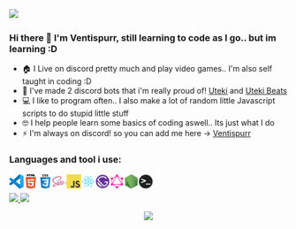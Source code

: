 <img src="https://discord.c99.nl/widget/theme-4/429013973501870100.png">


### Hi there 👋 I'm Ventispurr, still learning to code as I go.. but im learning :D

- 🏠 I Live on discord pretty much and play video games.. I'm also self taught in coding :D
- 🤖 I've made 2 discord bots that i'm really proud of! [Uteki](https://its.ventispurr.xyz/Uteki) and [Uteki Beats](https://its.ventispurr.xyz/UtekiBeats)
- 💻 I like to program often.. I also make a lot of random little Javascript scripts to do stupid little stuff
- 🤓 I help people learn some basics of coding aswell.. Its just what I do
- ⚡ I'm always on discord! so you can add me here -> [Ventispurr](https://discord.gg/cB49pkWjGZ)

### Languages and tool i use:

[<img align="left" alt="Visual Studio Code" width="26px" src="https://raw.githubusercontent.com/github/explore/80688e429a7d4ef2fca1e82350fe8e3517d3494d/topics/visual-studio-code/visual-studio-code.png" />][webdevplaylist]
[<img align="left" alt="HTML5" width="26px" src="https://raw.githubusercontent.com/github/explore/80688e429a7d4ef2fca1e82350fe8e3517d3494d/topics/html/html.png" />][webdevplaylist]
[<img align="left" alt="CSS3" width="26px" src="https://raw.githubusercontent.com/github/explore/80688e429a7d4ef2fca1e82350fe8e3517d3494d/topics/css/css.png" />][cssplaylist]
[<img align="left" alt="Sass" width="26px" src="https://raw.githubusercontent.com/github/explore/80688e429a7d4ef2fca1e82350fe8e3517d3494d/topics/sass/sass.png" />][cssplaylist]
[<img align="left" alt="JavaScript" width="26px" src="https://raw.githubusercontent.com/github/explore/80688e429a7d4ef2fca1e82350fe8e3517d3494d/topics/javascript/javascript.png" />][jsplaylist]
[<img align="left" alt="React" width="26px" src="https://raw.githubusercontent.com/github/explore/80688e429a7d4ef2fca1e82350fe8e3517d3494d/topics/react/react.png" />][reactplaylist]
[<img align="left" alt="Gatsby" width="26px" src="https://raw.githubusercontent.com/github/explore/e94815998e4e0713912fed477a1f346ec04c3da2/topics/gatsby/gatsby.png" />][webdevplaylist]
[<img align="left" alt="GraphQL" width="26px" src="https://raw.githubusercontent.com/github/explore/80688e429a7d4ef2fca1e82350fe8e3517d3494d/topics/graphql/graphql.png" />][webdevplaylist]
[<img align="left" alt="Node.js" width="26px" src="https://raw.githubusercontent.com/github/explore/80688e429a7d4ef2fca1e82350fe8e3517d3494d/topics/nodejs/nodejs.png" />][jsplaylist]ㅤ
[<img align="left" alt="Terminal" width="26px" src="https://raw.githubusercontent.com/github/explore/80688e429a7d4ef2fca1e82350fe8e3517d3494d/topics/terminal/terminal.png" />][webdevplaylist]

<a href="https://github.com/Ventispurr">
  <img src="https://github-readme-stats.vercel.app/api?username=Ventispurr&count_private=true&hide_border=true&show_icons=true&include_all_commits=true&bg_color=0d1117&title_color=87b4bf&text_color=FFFFFF&icon_color=87b4bf">
<img src="https://github-readme-stats.vercel.app/api/top-langs/?username=Ventispurr&theme=nord&hide_border=true&bg_color=0d1117&border_radius=6&title_color=87b4bf">
</a>

[youtube]: https://www.youtube.com/channel/UCmTSEzt4h1S4MiCM1grWu9g
[webdevplaylist]: https://www.youtube.com/playlist?list=PLkwxH9e_vrAJ0WbEsFA9W3I1W-g_BTsbt
[jsplaylist]: https://www.youtube.com/playlist?
[cssplaylist]: https://www.youtube.com/playlist?
[reactplaylist]: https://www.youtube.com/playlist?list=PLkwxH9e_vrAK4TdffpxKY3QGyHCpxFcQ0







  <p align="center">
    <img style="text-align:center;" src="https://komarev.com/ghpvc/?username=string-dot-byte&style=flat-square">
  </p>
</p>
